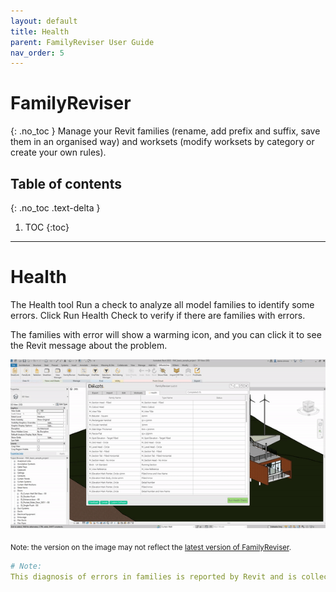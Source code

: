 ```yaml
---
layout: default
title: Health
parent: FamilyReviser User Guide
nav_order: 5
---
```


# FamilyReviser
{: .no_toc }
Manage your Revit families (rename, add prefix and suffix, save them in an organised way) and worksets (modify worksets by category or create your own rules).
## Table of contents
{: .no_toc .text-delta }

1. TOC
{:toc}

---

# Health

The Health tool Run a check to analyze all model families to identify some errors.
Click Run Health Check to verify if there are families with errors.

The families with error will show a warming icon, and you can click it to see the Revit message about the problem.

![FamilyReviser ryn health check](../../../assets\images\FamilyReviser\FR-Ht-Run.gif)

<sub>Note: the version on the image may not reflect the [latest version of FamilyReviser](https://diroots.com/revit-plugins/manage-revit-families-and-worksets-with-familyreviser/).</sub>

```yaml
# Note:
This diagnosis of errors in families is reported by Revit and is collected in the Health check in FamilyReviser.
```